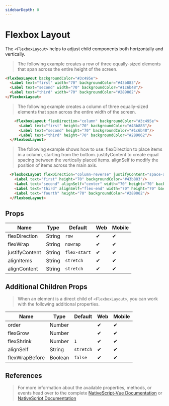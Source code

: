 ```yaml
---
sidebarDepth: 0
---
```

# Flexbox Layout

The `<FlexboxLayout>`  helps to adjust child components both horizontally and vertically.

> The following example creates a row of three equally-sized elements that span across the entire height of the screen.

<DocExampleBox codeBox="https://codesandbox.io/s/y7k675mwx9">

```html
<FlexboxLayout backgroundColor="#3c495e">
  <Label text="first" width="70" backgroundColor="#43b883"/>
  <Label text="second" width="70" backgroundColor="#1c6b48"/>
  <Label text="third" width="70" backgroundColor="#289062"/>
</FlexboxLayout>
```

<FlexboxLayoutDoc />
</DocExampleBox>

> The following example creates a column of three equally-sized elements that span across the entire width of the screen.

<DocExampleBox codeBox="https://codesandbox.io/s/y7k675mwx9">

```html
    <FlexboxLayout flexDirection="column" backgroundColor="#3c495e">
      <Label text="first" height="70" backgroundColor="#43b883"/>
      <Label text="second" height="70" backgroundColor="#1c6b48"/>
      <Label text="third" height="70" backgroundColor="#289062"/>
  </FlexboxLayout>
```
<FlexboxLayoutColumnDoc />
</DocExampleBox>

> The following example shows how to use:
> flexDirection to place items in a column, starting from the bottom.
> justifyContent to create equal spacing between the vertically placed items.
> alignSelf to modify the position of items across the main axis.

<DocExampleBox codeBox="https://codesandbox.io/s/y7k675mwx9">

```html
  <FlexboxLayout flexDirection="column-reverse" justifyContent="space-around" backgroundColor="#3c495e">
    <Label text="first" height="70" backgroundColor="#43b883"/>
    <Label text="second" alignSelf="center" width="70" height="70" backgroundColor="#1c6b48"/>
    <Label text="third" alignSelf="flex-end" width="70" height="70" backgroundColor="#289062"/>
    <Label text="fourth" height="70" backgroundColor="#289062"/>
  </FlexboxLayout>
```

<FlexboxLayoutColumnReverseDoc />
</DocExampleBox>

## Props

| Name           | Type   | Default      | Web | Mobile |
| -------------- | ------ | ------------ | --- | ------ |
| flexDirection  | String | `row`        | ✔   | ✔      |
| flexWrap       | String | `nowrap`     | ✔   | ✔      |
| justifyContent | String | `flex-start` | ✔   | ✔      |
| alignItems     | String | `stretch`    | ✔   | ✔      |
| alignContent   | String | `stretch`    | ✔   | ✔      |

## Additional Children Props

> When an element is a direct child of `<FlexboxLayout>`, you can work with the following additional properties.

| Name           | Type    | Default   | Web | Mobile |
| -------------- | ------- | --------- | --- | ------ |
| order          | Number  |           | ✔   | ✔      |
| flexGrow       | Number  |           | ✔   | ✔      |
| flexShrink     | Number  | `1`       | ✔   | ✔      |
| alignSelf      | String  | `stretch` | ✔   | ✔      |
| flexWrapBefore | Boolean | `false`   | ✔   | ✔      |
## References

> For more information about the available properties, methods, or events head over to the complete [NativeScript-Vue Documentation](https://nativescript-vue.org/en/docs/elements/layouts/flexbox-layout/)
> or [NativeScript Documentation](https://docs.nativescript.org/api-reference/modules/_ui_layouts_flexbox_layout_)
